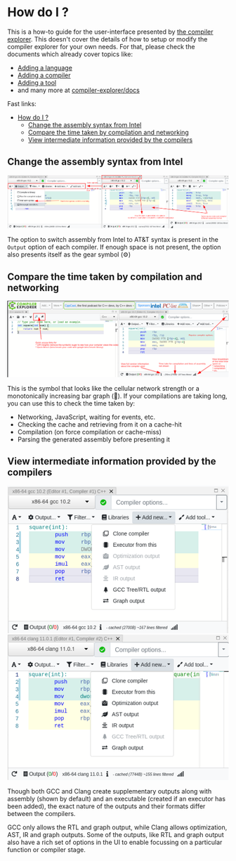 # How do I ?

This is a how-to guide for the user-interface presented by [the compiler explorer](https://godbolt.org). This doesn't cover the details of how to setup or modify the compiler explorer for your own needs. For that, please check the documents which already cover topics like:
* [Adding a language](./AddingALanguage.md)
* [Adding a compiler](./AddingACompiler.md)
* [Adding a tool](./AddingATool.md)
* and many more at [compiler-explorer/docs](https://github.com/compiler-explorer/compiler-explorer/tree/main/docs)

Fast links:
- [How do I ?](#how-do-i-)
  - [Change the assembly syntax from Intel](#change-the-assembly-syntax-from-intel)
  - [Compare the time taken by compilation and networking](#compare-the-time-taken-by-compilation-and-networking)
  - [View intermediate information provided by the compilers](#view-intermediate-information-provided-by-the-compilers)

## Change the assembly syntax from Intel
![Output, intel and at&t](./images/asm_info.png)

The option to switch assembly from Intel to AT&T syntax is present in the `Output` option of each compiler. If enough space is not present, the option also presents itself as the gear symbol (⚙)

## Compare the time taken by compilation and networking
![Brief overview of UI](./images/brief_overview.png)

This is the symbol that looks like the cellular network strength or a monotonically increasing bar graph (📶). If your compilations are taking long, you can use this to check the time taken by:
* Networking, JavaScript, waiting for events, etc.
* Checking the cache and retrieving from it on a cache-hit
* Compilation (on force compilation or cache-miss)
* Parsing the generated assembly before presenting it

## View intermediate information provided by the compilers
![Options for GCC](./images/add_new_gcc.png)
![Options for Clang](./images/add_new_clang.png)

Though both GCC and Clang create supplementary outputs along with assembly (shown by default) and an executable (created if an executor has been added), the exact nature of the outputs and their formats differ between the compilers.

GCC only allows the RTL and graph output, while Clang allows optimization, AST, IR and graph outputs. Some of the outputs, like RTL and graph output also have a rich set of options in the UI to enable focussing on a particular function or compiler stage.
